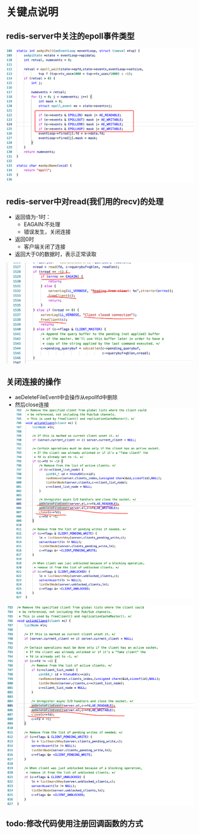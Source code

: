 

# 关键点说明

## redis-server中关注的epoll事件类型  

![redis-epoll](image/redis-epoll.png)

## redis-server中对read(我们用的recv)的处理  

- 返回值为-1时：
    - EAGAIN:不处理
    - 错误发生，关闭连接
- 返回0时
    - 客户端关闭了连接
- 返回大于0的数据时，表示正常读取

![redis-read](image/redis-read.png)


## 关闭连接的操作
- aeDeleteFileEvent中会操作从epollfd中删除
- 然后close连接
![redis-close](image/redis-close.png)

![redis-close](image/redis-close.png)

## todo:修改代码使用注册回调函数的方式